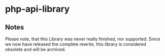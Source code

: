 # php-api-library

## Notes
Please note, that this Library was never really finished, nor supported. Since we now have released the complete rewrite, this library is considered obsolete and will be archived.
